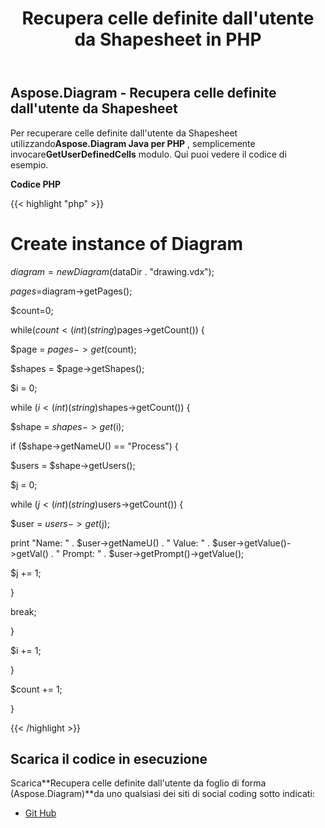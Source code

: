 ﻿---
title: Recupera celle definite dall'utente da Shapesheet in PHP
type: docs
weight: 30
url: /it/java/retrieve-user-defined-cells-from-shapesheet-in-php/
---
## **Aspose.Diagram - Recupera celle definite dall'utente da Shapesheet**
 Per recuperare celle definite dall'utente da Shapesheet utilizzando**Aspose.Diagram Java per PHP** , semplicemente invocare**GetUserDefinedCells** modulo. Qui puoi vedere il codice di esempio.

**Codice PHP**

{{< highlight "php" >}}

 # Create instance of Diagram

$diagram=new Diagram($dataDir . "drawing.vdx");

$pages=$diagram->getPages();

$count=0;

while($count<(int)(string)$pages->getCount()) {

$page = $pages->get($count);

$shapes = $page->getShapes();

$i = 0;

while ($i<(int)(string)$shapes->getCount()) {

$shape = $shapes->get($i);

if ($shape->getNameU() == "Process") {

$users = $shape->getUsers();

$j = 0;

while ($j<(int)(string)$users->getCount()) {

$user = $users->get($j);

print "Name: " . $user->getNameU() . " Value: " . $user->getValue()->getVal() . " Prompt: " . $user->getPrompt()->getValue();

$j += 1;

}

break;

}

$i += 1;

}

$count += 1;

}

{{< /highlight >}}
## **Scarica il codice in esecuzione**
 Scarica**Recupera celle definite dall'utente da foglio di forma (Aspose.Diagram)**da uno qualsiasi dei siti di social coding sotto indicati:

- [Git Hub](https://github.com/asposediagram/Aspose.Diagram-for-Java/blob/master/Plugins/Aspose_Diagram_Java_for_PHP/src/aspose/diagram/WorkingwithUserdefinedCells/GetUserDefinedCells.php)
